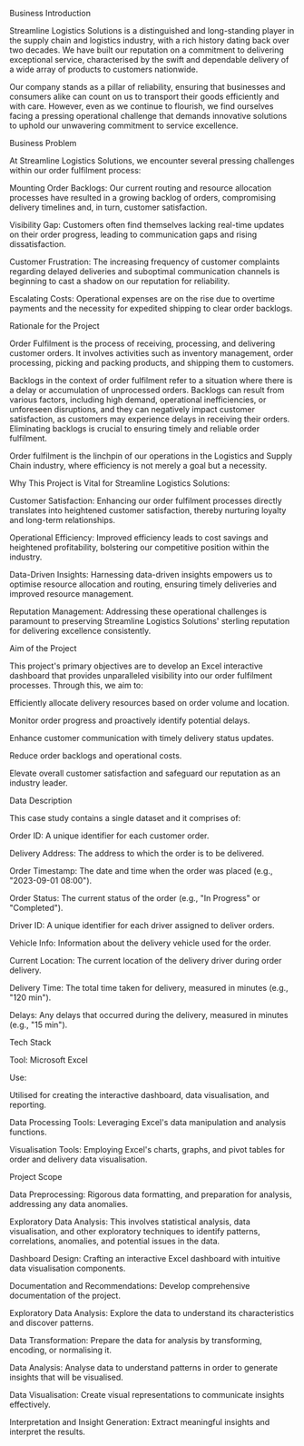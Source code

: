 Business Introduction

Streamline Logistics Solutions is a distinguished and long-standing player in the supply chain and logistics industry, with a rich history dating back over two decades. We have built our reputation on a commitment to delivering exceptional service, characterised by the swift and dependable delivery of a wide array of products to customers nationwide.

Our company stands as a pillar of reliability, ensuring that businesses and consumers alike can count on us to transport their goods efficiently and with care. However, even as we continue to flourish, we find ourselves facing a pressing operational challenge that demands innovative solutions to uphold our unwavering commitment to service excellence.

Business Problem

At Streamline Logistics Solutions, we encounter several pressing challenges within our order fulfilment process:

Mounting Order Backlogs: Our current routing and resource allocation processes have resulted in a growing backlog of orders, compromising delivery timelines and, in turn, customer satisfaction.

Visibility Gap: Customers often find themselves lacking real-time updates on their order progress, leading to communication gaps and rising dissatisfaction.

Customer Frustration: The increasing frequency of customer complaints regarding delayed deliveries and suboptimal communication channels is beginning to cast a shadow on our reputation for reliability.

Escalating Costs: Operational expenses are on the rise due to overtime payments and the necessity for expedited shipping to clear order backlogs.

Rationale for the Project

Order Fulfilment is the process of receiving, processing, and delivering customer orders. It involves activities such as inventory management, order processing, picking and packing products, and shipping them to customers.

Backlogs in the context of order fulfilment refer to a situation where there is a delay or accumulation of unprocessed orders. Backlogs can result from various factors, including high demand, operational inefficiencies, or unforeseen disruptions, and they can negatively impact customer satisfaction, as customers may experience delays in receiving their orders. Eliminating backlogs is crucial to ensuring timely and reliable order fulfilment.

Order fulfilment is the linchpin of our operations in the Logistics and Supply Chain industry, where efficiency is not merely a goal but a necessity.

Why This Project is Vital for Streamline Logistics Solutions:

Customer Satisfaction: Enhancing our order fulfilment processes directly translates into heightened customer satisfaction, thereby nurturing loyalty and long-term relationships.

Operational Efficiency: Improved efficiency leads to cost savings and heightened profitability, bolstering our competitive position within the industry.

Data-Driven Insights: Harnessing data-driven insights empowers us to optimise resource allocation and routing, ensuring timely deliveries and improved resource management.

Reputation Management: Addressing these operational challenges is paramount to preserving Streamline Logistics Solutions' sterling reputation for delivering excellence consistently.

Aim of the Project

This project's primary objectives are to develop an Excel interactive dashboard that provides unparalleled visibility into our order fulfilment processes. Through this, we aim to:

Efficiently allocate delivery resources based on order volume and location.

Monitor order progress and proactively identify potential delays.

Enhance customer communication with timely delivery status updates.

Reduce order backlogs and operational costs.

Elevate overall customer satisfaction and safeguard our reputation as an industry leader.

Data Description

This case study contains a single dataset and it comprises of:

Order ID: A unique identifier for each customer order.

Delivery Address: The address to which the order is to be delivered.

Order Timestamp: The date and time when the order was placed (e.g., "2023-09-01 08:00").

Order Status: The current status of the order (e.g., "In Progress" or "Completed").

Driver ID: A unique identifier for each driver assigned to deliver orders.

Vehicle Info: Information about the delivery vehicle used for the order.

Current Location: The current location of the delivery driver during order delivery.

Delivery Time: The total time taken for delivery, measured in minutes (e.g., "120 min").

Delays: Any delays that occurred during the delivery, measured in minutes (e.g., "15 min").

Tech Stack

Tool: Microsoft Excel

Use:

Utilised for creating the interactive dashboard, data visualisation, and reporting.

Data Processing Tools: Leveraging Excel's data manipulation and analysis functions.

Visualisation Tools: Employing Excel's charts, graphs, and pivot tables for order and delivery data visualisation.

Project Scope

Data Preprocessing: Rigorous data formatting, and preparation for analysis, addressing any data anomalies.

Exploratory Data Analysis: This involves statistical analysis, data visualisation, and other exploratory techniques to identify patterns, correlations, anomalies, and potential issues in the data.

Dashboard Design: Crafting an interactive Excel dashboard with intuitive data visualisation components.

Documentation and Recommendations: Develop comprehensive documentation of the project.

Exploratory Data Analysis: Explore the data to understand its characteristics and discover patterns.

Data Transformation: Prepare the data for analysis by transforming, encoding, or normalising it.

Data Analysis: Analyse data to understand patterns in order to generate insights that will be visualised.

Data Visualisation: Create visual representations to communicate insights effectively.

Interpretation and Insight Generation: Extract meaningful insights and interpret the results.
